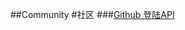 ##Community
#社区
###[Github 登陆API](https://developer.github.com/apps/building-oauth-apps/authorizing-oauth-apps/)

